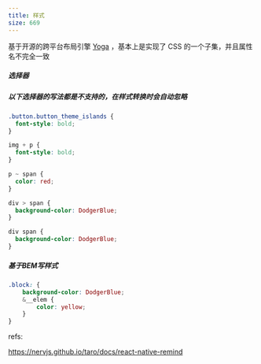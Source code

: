 ```yaml
---
title: 样式
size: 669
---
```

基于开源的跨平台布局引擎 [Yoga](https://github.com/facebook/yoga) ，基本上是实现了 CSS 的一个子集，并且属性名不完全一致

##### 选择器

##### 以下选择器的写法都是不支持的，在样式转换时会自动忽略

```css
.button.button_theme_islands {
  font-style: bold;
}

img + p {
  font-style: bold;
}

p ~ span {
  color: red;
}

div > span {
  background-color: DodgerBlue;
}

div span {
  background-color: DodgerBlue;
}
```

##### 基于BEM写样式

```scss
.block: {
    background-color: DodgerBlue;
    &__elem {
        color: yellow;
    }
}
```

refs:

https://nervjs.github.io/taro/docs/react-native-remind
